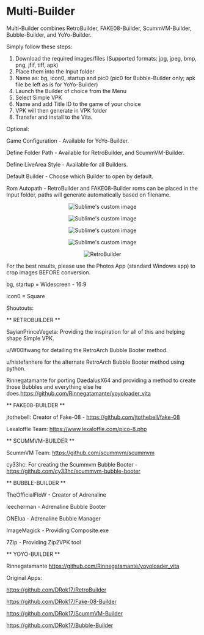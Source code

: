 # Multi-Builder

Multi-Builder combines RetroBuilder, FAKE08-Builder, ScummVM-Builder, Bubble-Builder, and YoYo-Builder.

Simply follow these steps:
1) Download the required images/files (Supported formats: jpg, jpeg, bmp, png, jfif, tiff, apk)
2) Place them into the Input folder
3) Name as: bg, icon0, startup and pic0 (pic0 for Bubble-Builder only; apk file be left as is for YoYo-Builder)
4) Launch the Builder of choice from the Menu
5) Select Simple VPK
6) Name and add Title ID to the game of your choice
7) VPK will then generate in VPK folder
8) Transfer and install to the Vita.

Optional:

Game Configuration - Available for YoYo-Builder.

Define Folder Path - Available for RetroBuilder, and ScummVM-Builder.

Define LiveArea Style - Available for all Builders.

Default Builder - Choose which Builder to open by default.

Rom Autopath - RetroBuilder and FAKE08-Builder roms can be placed in the Input folder, paths will generate automatically based on filename.

<p align="center">
  <img src="https://user-images.githubusercontent.com/81541725/165669010-3795be14-7f40-418f-8cc0-0f3a2bb33737.png?raw=true" alt="Sublime's custom image"/>
</p>

<p align="center">
  <img src="https://user-images.githubusercontent.com/81541725/165672775-01c853c4-7f94-44e1-96b7-4c6eb4067121.png?raw=true" alt="Sublime's custom image"/>
</p>

<p align="center">
  <img src="https://user-images.githubusercontent.com/81541725/124622007-b922a880-de48-11eb-9052-a07699425ca6.png?raw=true" alt="Sublime's custom image"/>
</p>

<p align="center">
  <img src="https://user-images.githubusercontent.com/81541725/124622299-fd15ad80-de48-11eb-9fe2-86e9dccd2f9e.png?raw=true" alt="Sublime's custom image"/>
</p>

 <p align="center">
  <img src="https://user-images.githubusercontent.com/81541725/124930830-a8e90580-dfcf-11eb-980b-999fe3a546bc.png?raw=true" alt="RetroBuilder"/>
</p>



For the best results, please use the Photos App (standard Windows app) to crop images BEFORE conversion.

bg, startup = Widescreen - 16:9

icon0 = Square

Shoutouts:

** RETROBUILDER **

SayianPrinceVegeta: Providing the inspiration for all of this and helping shape Simple VPK.

u/W00lfwang for detailing the RetroArch Bubble Booter method.

u/histefanhere for the alternate RetroArch Bubble Booter method using python.

Rinnegatamante for porting DaedalusX64 and providing a method to create those Bubbles and everything else he does.https://github.com/Rinnegatamante/yoyoloader_vita

** FAKE08-BUILDER **

jtothebell: Creator of Fake-08 - https://github.com/jtothebell/fake-08

Lexaloffle Team: https://www.lexaloffle.com/pico-8.php

** SCUMMVM-BUILDER **

ScummVM Team: https://github.com/scummvm/scummvm

cy33hc: For creating the Scummvm Bubble Booter - https://github.com/cy33hc/scummvm-bubble-booter

** BUBBLE-BUILDER **

TheOfficialFloW - Creator of Adrenaline

leecherman - Adrenaline Bubble Booter

ONElua - Adrenaline Bubble Manager

ImageMagick - Providing Composite.exe

7Zip - Providing Zip2VPK tool

** YOYO-BUILDER **

Rinnegatamante https://github.com/Rinnegatamante/yoyoloader_vita

Original Apps:

https://github.com/DRok17/RetroBuilder

https://github.com/DRok17/Fake-08-Builder

https://github.com/DRok17/ScummVM-Builder

https://github.com/DRok17/Bubble-Builder



